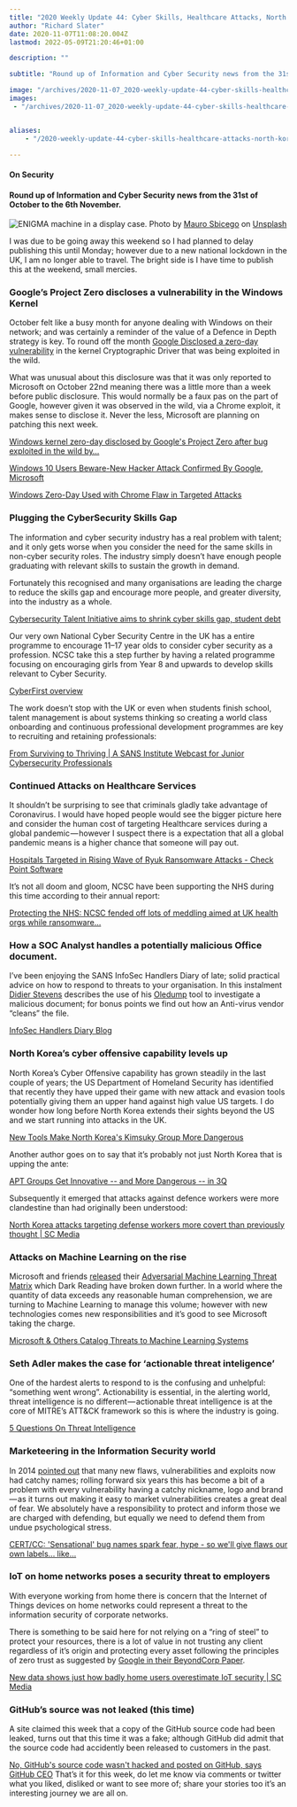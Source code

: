 ```yaml
---
title: "2020 Weekly Update 44: Cyber Skills, Healthcare Attacks, North Korea, Machine Learning and Threat…"
author: "Richard Slater"
date: 2020-11-07T11:08:20.004Z
lastmod: 2022-05-09T21:20:46+01:00

description: ""

subtitle: "Round up of Information and Cyber Security news from the 31st of October to the 6th November."

image: "/archives/2020-11-07_2020-weekly-update-44-cyber-skills-healthcare-attacks-north-korea-machine-learning-and-threat/images/1.jpg" 
images:
 - "/archives/2020-11-07_2020-weekly-update-44-cyber-skills-healthcare-attacks-north-korea-machine-learning-and-threat/images/1.jpg"


aliases:
    - "/2020-weekly-update-44-cyber-skills-healthcare-attacks-north-korea-machine-learning-and-threat-a1395585c518"

---
```


#### On Security

#### Round up of Information and Cyber Security news from the 31st of October to the 6th November.

![ENIGMA machine in a display case.](/archives/2020-11-07_2020-weekly-update-44-cyber-skills-healthcare-attacks-north-korea-machine-learning-and-threat/images/1.jpg#layoutTextWidth)
Photo by [Mauro Sbicego](https://unsplash.com/@maurosbicego?utm_source=medium&amp;utm_medium=referral) on [Unsplash](https://unsplash.com?utm_source=medium&amp;utm_medium=referral)



I was due to be going away this weekend so I had planned to delay publishing this until Monday; however due to a new national lockdown in the UK, I am no longer able to travel. The bright side is I have time to publish this at the weekend, small mercies.

### Google’s Project Zero discloses a vulnerability in the Windows Kernel

October felt like a busy month for anyone dealing with Windows on their network; and was certainly a reminder of the value of a Defence in Depth strategy is key. To round off the month [Google Disclosed a zero-day vulnerability](https://bugs.chromium.org/p/project-zero/issues/detail?id=2104) in the kernel Cryptographic Driver that was being exploited in the wild.

What was unusual about this disclosure was that it was only reported to Microsoft on October 22nd meaning there was a little more than a week before public disclosure. This would normally be a faux pas on the part of Google, however given it was observed in the wild, via a Chrome exploit, it makes sense to disclose it. Never the less, Microsoft are planning on patching this next week.

[Windows kernel zero-day disclosed by Google&#39;s Project Zero after bug exploited in the wild by…](https://www.theregister.com/2020/10/30/windows_kernel_zeroday/)

[Windows 10 Users Beware-New Hacker Attack Confirmed By Google, Microsoft](https://www.forbes.com/sites/daveywinder/2020/11/01/windows-10-users-beware-new-hacker-attack-confirmed-by-google-microsoft/?sh=2e0075113b0a)

[Windows Zero-Day Used with Chrome Flaw in Targeted Attacks](https://www.darkreading.com/threat-intelligence/windows-zero-day-used-with-chrome-flaw-in-targeted-attacks/d/d-id/1339350?_mc=rss_x_drr_edt_aud_dr_x_x-rss-simple)


### Plugging the CyberSecurity Skills Gap

The information and cyber security industry has a real problem with talent; and it only gets worse when you consider the need for the same skills in non-cyber security roles. The industry simply doesn’t have enough people graduating with relevant skills to sustain the growth in demand.

Fortunately this recognised and many organisations are leading the charge to reduce the skills gap and encourage more people, and greater diversity, into the industry as a whole.

[Cybersecurity Talent Initiative aims to shrink cyber skills gap, student debt](https://www.scmagazine.com/home/security-news/network-security/cybersecurity-talent-initiative-resolves-to-shrink-cyber-skills-gap-student-debt/)


Our very own National Cyber Security Centre in the UK has a entire programme to encourage 11–17 year olds to consider cyber security as a profession. NCSC take this a step further by having a related programme focusing on encouraging girls from Year 8 and upwards to develop skills relevant to Cyber Security.

[CyberFirst overview](https://www.ncsc.gov.uk/cyberfirst/overview)


The work doesn’t stop with the UK or even when students finish school, talent management is about systems thinking so creating a world class onboarding and continuous professional development programmes are key to recruiting and retaining professionals:

[From Surviving to Thriving | A SANS Institute Webcast for Junior Cybersecurity Professionals](https://www.sans.org/blog/junior-cybersecurity-professionals-from-surviving-to-thriving/)


### Continued Attacks on Healthcare Services

It shouldn’t be surprising to see that criminals gladly take advantage of Coronavirus. I would have hoped people would see the bigger picture here and consider the human cost of targeting Healthcare services during a global pandemic — however I suspect there is a expectation that all a global pandemic means is a higher chance that someone will pay out.

[Hospitals Targeted in Rising Wave of Ryuk Ransomware Attacks - Check Point Software](https://blog.checkpoint.com/2020/10/29/hospitals-targeted-in-rising-wave-of-ryuk-ransomware-attacks/)


It’s not all doom and gloom, NCSC have been supporting the NHS during this time according to their annual report:

[Protecting the NHS: NCSC fended off lots of meddling aimed at UK health orgs while ransomware…](https://www.theregister.com/2020/11/03/ncsc_annual_report_nhs_ransomware/)


### How a SOC Analyst handles a potentially malicious Office document.

I’ve been enjoying the SANS InfoSec Handlers Diary of late; solid practical advice on how to respond to threats to your organisation. In this instalment [Didier Stevens](https://isc.sans.edu/handler_list.html#didier-stevens) describes the use of his [Oledump](https://blog.didierstevens.com/programs/oledump-py/) tool to investigate a malicious document; for bonus points we find out how an Anti-virus vendor “cleans” the file.

[InfoSec Handlers Diary Blog](https://isc.sans.edu/diary/rss/26744)


### North Korea’s cyber offensive capability levels up

North Korea’s Cyber Offensive capability has grown steadily in the last couple of years; the US Department of Homeland Security has identified that recently they have upped their game with new attack and evasion tools potentially giving them an upper hand against high value US targets. I do wonder how long before North Korea extends their sights beyond the US and we start running into attacks in the UK.

[New Tools Make North Korea&#39;s Kimsuky Group More Dangerous](https://www.darkreading.com/threat-intelligence/new-tools-make-north-koreas-kimsuky-group-more-dangerous/d/d-id/1339353?_mc=rss_x_drr_edt_aud_dr_x_x-rss-simple)


Another author goes on to say that it’s probably not just North Korea that is upping the ante:

[APT Groups Get Innovative -- and More Dangerous -- in 3Q](https://www.darkreading.com/attacks-breaches/apt-groups-get-innovative----and-more-dangerous----in-3q/d/d-id/1339368?_mc=rss_x_drr_edt_aud_dr_x_x-rss-simple)


Subsequently it emerged that attacks against defence workers were more clandestine than had originally been understood:

[North Korea attacks targeting defense workers more covert than previously thought | SC Media](https://www.scmagazine.com/home/security-news/north-korea-attacks-targeting-defense-workers-more-covert-than-previously-thought/)


### Attacks on Machine Learning on the rise

Microsoft and friends [released](https://www.microsoft.com/security/blog/2020/10/22/cyberattacks-against-machine-learning-systems-are-more-common-than-you-think/) their [Adversarial Machine Learning Threat Matrix](https://www.microsoft.com/security/blog/2020/10/22/cyberattacks-against-machine-learning-systems-are-more-common-than-you-think/) which Dark Reading have broken down further. In a world where the quantity of data exceeds any reasonable human comprehension, we are turning to Machine Learning to manage this volume; however with new technologies comes new responsibilities and it’s good to see Microsoft taking the charge.

[Microsoft &amp; Others Catalog Threats to Machine Learning Systems](https://www.darkreading.com/vulnerabilities---threats/advanced-threats/microsoft-and-others-catalog-threats-to-machine-learning-systems/d/d-id/1339354?_mc=rss_x_drr_edt_aud_dr_x_x-rss-simple)


### Seth Adler makes the case for ‘actionable threat inteligence’

One of the hardest alerts to respond to is the confusing and unhelpful: “something went wrong”. Actionability is essential, in the alerting world, threat intelligence is no different — actionable threat intelligence is at the core of MITRE’s ATT&amp;CK framework so this is where the industry is going.

[5 Questions On Threat Intelligence](https://www.cshub.com/executive-decisions/articles/5-questions-on-threat-intelligence)


### Marketeering in the Information Security world

In 2014 [pointed out](https://amido.com/blog/heartbleed-the-internet-is-not-coming-to-an-end/) that many new flaws, vulnerabilities and exploits now had catchy names; rolling forward six years this has become a bit of a problem with every vulnerability having a catchy nickname, logo and brand — as it turns out making it easy to market vulnerabilities creates a great deal of fear. We absolutely have a responsibility to protect and inform those we are charged with defending, but equally we need to defend them from undue psychological stress.

[CERT/CC: &#39;Sensational&#39; bug names spark fear, hype - so we&#39;ll give flaws our own labels... like…](https://www.theregister.com/2020/11/03/cert_bug_names/)


### IoT on home networks poses a security threat to employers

With everyone working from home there is concern that the Internet of Things devices on home networks could represent a threat to the information security of corporate networks.

There is something to be said here for not relying on a “ring of steel” to protect your resources, there is a lot of value in not trusting any client regardless of it’s origin and protecting every asset following the principles of zero trust as suggested by [Google in their BeyondCorp Paper](https://cloud.google.com/beyondcorp).

[New data shows just how badly home users overestimate IoT security | SC Media](https://www.scmagazine.com/home/security-news/with-work-from-home-booming-new-data-shows-just-how-badly-home-users-overestimate-iot-security/)


### GitHub’s source was not leaked (this time)

A site claimed this week that a copy of the GitHub source code had been leaked, turns out that this time it was a fake; although GitHub did admit that the source code had accidently been released to customers in the past.

[No, GitHub&#39;s source code wasn&#39;t hacked and posted on GitHub, says GitHub CEO](https://www.theregister.com/2020/11/05/github_not_hacked_and_cloned/)
That’s it for this week, do let me know via comments or twitter what you liked, disliked or want to see more of; share your stories too it’s an interesting journey we are all on.
